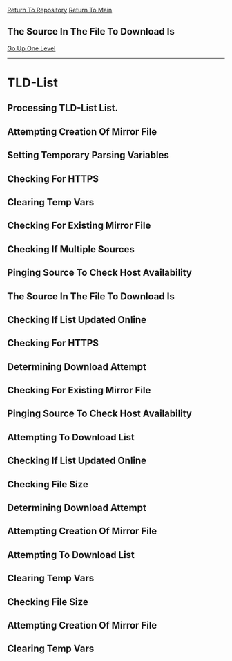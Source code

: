 [Return To Repository](https://github.com/DigitalWarrior/piholeparser/)
[Return To Main](https://github.com/DigitalWarrior/piholeparser/blob/master/RecentRunLogs/Mainlog.md)
## The Source In The File To Download Is
[Go Up One Level](https://github.com/DigitalWarrior/piholeparser/blob/master/RecentRunLogs/TopLevelScripts/15-Processing-Top-Level-Domains.md)
____________________________________
# TLD-List
## Processing TLD-List List.
## Attempting Creation Of Mirror File
## Setting Temporary Parsing Variables
## Checking For HTTPS
## Clearing Temp Vars
## Checking For Existing Mirror File
## Checking If Multiple Sources
## Pinging Source To Check Host Availability
## The Source In The File To Download Is
## Checking If List Updated Online
## Checking For HTTPS
## Determining Download Attempt
## Checking For Existing Mirror File
## Pinging Source To Check Host Availability
## Attempting To Download List
## Checking If List Updated Online
## Checking File Size
## Determining Download Attempt
## Attempting Creation Of Mirror File
## Attempting To Download List
## Clearing Temp Vars
## Checking File Size
## Attempting Creation Of Mirror File
## Clearing Temp Vars
